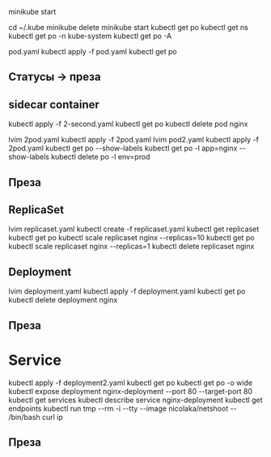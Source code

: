 minikube start

cd ~/.kube
minikube delete
minikube start
kubectl get po
kubectl get ns
kubectl get po -n kube-system
kubectl get po -A

pod.yaml
kubectl apply -f pod.yaml
kubectl get po

## Статусы -> преза


## sidecar container
kubectl apply -f 2-second.yaml
kubectl get po
kubectl delete pod nginx

lvim 2pod.yaml
kubectl apply -f 2pod.yaml
lvim pod2.yaml
kubectl apply -f 2pod.yaml
kubectl get po --show-labels
kubectl get po -l app=nginx --show-labels
kubectl delete po -l env=prod
## Преза

## ReplicaSet
lvim replicaset.yaml
kubectl create -f replicaset.yaml
kubectl get replicaset
kubectl get po
kubectl scale replicaset nginx --replicas=10
kubectl get po
kubectl scale replicaset nginx --replicas=1
kubectl delete replicaset nginx

## Deployment
lvim deployment.yaml
kubectl apply -f deployment.yaml
kubectl get po
kubectl delete deployment nginx
## Преза

# Service
kubectl apply -f deployment2.yaml
kubectl get po
kubectl get po -o wide
kubectl expose deployment nginx-deployment --port 80 --target-port 80
kubectl get services
kubectl describe service nginx-deployment
kubectl get endpoints
kubectl run tmp --rm -i --tty --image nicolaka/netshoot -- /bin/bash
curl ip
## Преза
